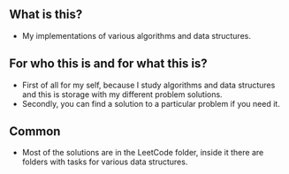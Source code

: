 ## What is this?
* My implementations of various algorithms and data structures.
## For who this is and for what this is?
* First of all for my self, because I study algorithms and data structures
and this is storage with my different problem solutions.
* Secondly, you can find a solution to a particular problem if you need it.
## Common
* Most of the solutions are in the LeetCode folder, 
inside it there are folders with tasks for various data structures.
